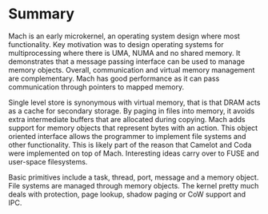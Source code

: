 # Summary

Mach is an early microkernel, an operating system design where most functionality. Key motivation was to design operating systems for multiprocessing where there is UMA, NUMA and no shared memory. It demonstrates that a message passing interface can be used to manage memory objects. Overall, communication and virtual memory management are complementary. Mach has good performance as it can pass communication through pointers to mapped memory.

Single level store is synonymous with virtual memory, that is that DRAM acts as a cache for secondary storage. By paging in files into memory, it avoids extra intermediate buffers that are allocated during copying. Mach adds support for memory objects that represent bytes with an action. This object oriented interface allows the programmer to implement file systems and other functionality. This is likely part of the reason that Camelot and Coda were implemented on top of Mach. Interesting ideas carry over to FUSE and user-space filesystems.

Basic primitives include a task, thread, port, message and a memory object. File systems are managed through memory objects. The kernel pretty much deals with protection, page lookup, shadow paging or CoW support and IPC.
